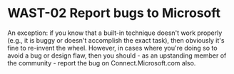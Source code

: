 # WAST-02 Report bugs to Microsoft

An exception: if you know that a built-in technique doesn't work properly (e.g., it is buggy or doesn't accomplish the exact task), then obviously it's fine to re-invent the wheel. However, in cases where you're doing so to avoid a bug or design flaw, then you should - as an upstanding member of the community - report the bug on Connect.Microsoft.com also.
